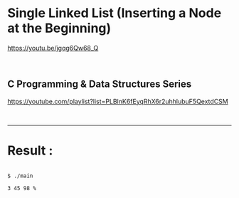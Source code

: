 # Single Linked List (Inserting a Node at the Beginning)

https://youtu.be/jgqg6Qw68_Q

<br>

## C Programming & Data Structures Series

https://youtube.com/playlist?list=PLBlnK6fEyqRhX6r2uhhlubuF5QextdCSM

<br>

<hr>

# Result :

```
  
$ ./main

3 45 98 %


```

